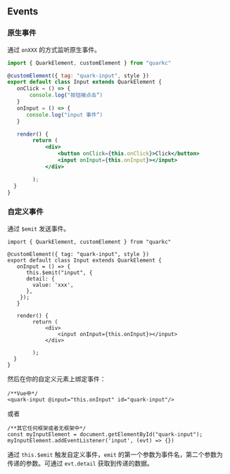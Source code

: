 ## Events
### 原生事件
通过 `onXXX` 的方式监听原生事件。

```jsx
import { QuarkElement, customElement } from "quarkc"

@customElement({ tag: "quark-input", style })
export default class Input extends QuarkElement {
   onClick = () => {
       console.log("按钮被点击“)
   }
   onInput = () => {
      console.log("input 事件“)
   }

   render() {
        return (
            <div>
                <button onClick={this.onClick}>Click</button>
                <input onInput={this.onInput}></input>
            </div>

        );
  }
}
```

### 自定义事件
通过 `$emit` 发送事件。
```tsx
import { QuarkElement, customElement } from "quarkc"

@customElement({ tag: "quark-input", style })
export default class Input extends QuarkElement {
   onInput = () => {
      this.$emit("input", {
      detail: {
        value: 'xxx',
      },
    });
   }

   render() {
        return (
            <div>
                <input onInput={this.onInput}></input>
            </div>

        );
  }
}
```

然后在你的自定义元素上绑定事件：
```tsx
/**Vue中*/
<quark-input @input="this.onInput" id="quark-input"/>
```
或者
```tsx
/**其它任何框架或者无框架中*/
const myInputElement = document.getElementById("quark-input");
myInputElement.addEventListener('input', (evt) => {})
```
 通过 `this.$emit` 触发自定义事件，`emit` 的第一个参数为事件名，第二个参数为传递的参数。可通过 `evt.detail` 获取到传递的数据。